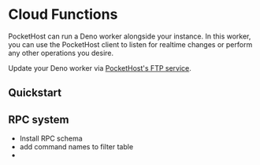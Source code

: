 # Cloud Functions

PocketHost can run a Deno worker alongside your instance. In this worker, you can use the PocketHost client to listen for realtime changes or perform any other operations you desire.

Update your Deno worker via [PocketHost's FTP service](ftp.md).

## Quickstart

## RPC system

- Install RPC schema
- add command names to filter table
-
